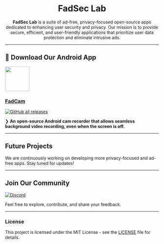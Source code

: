 <div align="center">

# FadSec Lab

**FadSec Lab** is a suite of ad-free, privacy-focused open-source apps dedicated to enhancing user security and privacy. Our mission is to provide secure, efficient, and user-friendly applications that prioritize user data protection and eliminate intrusive ads.
</div>

---

## 📱 Download Our Android App

<img src="https://github.com/anonfaded/FadCam/assets/124708903/d6f99201-65c7-4c93-bf13-d4a0d65172ac" style="width: 80px; height: auto;" >

### [FadCam](https://github.com/anonfaded/FadCam/) 

[![GitHub all releases](https://img.shields.io/github/downloads/anonfaded/FadCam/total?label=Downloads&logo=github)](https://github.com/anonfaded/FadCam/releases/)

❯ **An open-source Android cam recorder that allows seamless background video recording, even when the screen is off.**

---

## Future Projects

We are continuously working on developing more privacy-focused and ad-free apps. Stay tuned for updates!

---

## Join Our Community

[![Discord](https://img.shields.io/discord/your-discord-server-id?label=Join%20Us%20on%20Discord&logo=discord)](https://discord.gg/your-discord-invite-link)

Feel free to explore, contribute, and share your feedback.

---

### License

This project is licensed under the MIT License - see the [LICENSE](LICENSE) file for details.
